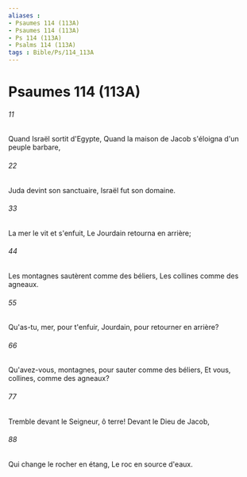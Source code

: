 ```yaml
---
aliases : 
- Psaumes 114 (113A)
- Psaumes 114 (113A)
- Ps 114 (113A)
- Psalms 114 (113A)
tags : Bible/Ps/114_113A
---
```


# Psaumes 114 (113A)

###### 11
Quand Israël sortit d'Egypte, Quand la maison de Jacob s'éloigna d'un peuple barbare,
###### 22
Juda devint son sanctuaire, Israël fut son domaine.
###### 33
La mer le vit et s'enfuit, Le Jourdain retourna en arrière;
###### 44
Les montagnes sautèrent comme des béliers, Les collines comme des agneaux.
###### 55
Qu'as-tu, mer, pour t'enfuir, Jourdain, pour retourner en arrière?
###### 66
Qu'avez-vous, montagnes, pour sauter comme des béliers, Et vous, collines, comme des agneaux?
###### 77
Tremble devant le Seigneur, ô terre! Devant le Dieu de Jacob,
###### 88
Qui change le rocher en étang, Le roc en source d'eaux.

